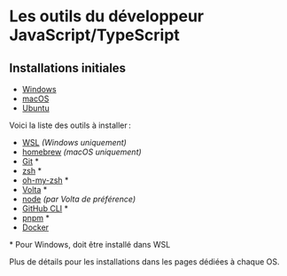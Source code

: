 # Les outils du développeur JavaScript/TypeScript

## Installations initiales

- [Windows](../installations/windows.md)
- [macOS](../installations/macos.md)
- [Ubuntu](../installations/ubuntu.md)

Voici la liste des outils à installer :

- [WSL](https://learn.microsoft.com/fr-fr/windows/wsl/install) *(Windows uniquement)*
- [homebrew](https://brew.sh/) *(macOS uniquement)*
- [Git](https://git-scm.com/) *
- [zsh](https://doc.ubuntu-fr.org/zsh) *
- [oh-my-zsh](https://ohmyz.sh/) *
- [Volta](https://volta.sh/) *
- [node](https://nodejs.org/fr) *(par Volta de préférence)*
- [GitHub CLI](https://cli.github.com/) *
- [pnpm](https://pnpm.io/) *
- [Docker](https://www.docker.com/)

\* Pour Windows, doit être installé dans WSL

Plus de détails pour les installations dans les pages dédiées à chaque OS.
